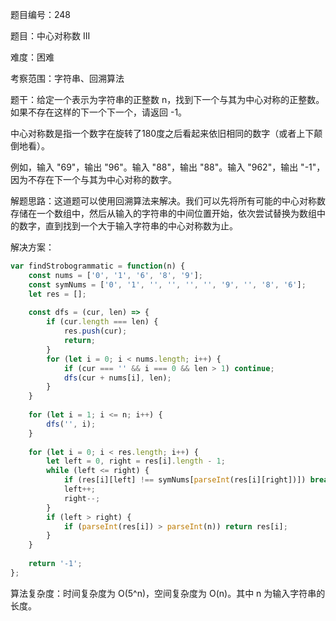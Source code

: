 题目编号：248

题目：中心对称数 III

难度：困难

考察范围：字符串、回溯算法

题干：给定一个表示为字符串的正整数 n，找到下一个与其为中心对称的正整数。如果不存在这样的下一个下一个，请返回 -1。

中心对称数是指一个数字在旋转了180度之后看起来依旧相同的数字（或者上下颠倒地看）。

例如，输入 "69"，输出 "96"。输入 "88"，输出 "88"。输入 "962"，输出 "-1"，因为不存在下一个与其为中心对称的数字。

解题思路：这道题可以使用回溯算法来解决。我们可以先将所有可能的中心对称数存储在一个数组中，然后从输入的字符串的中间位置开始，依次尝试替换为数组中的数字，直到找到一个大于输入字符串的中心对称数为止。

解决方案：

```javascript
var findStrobogrammatic = function(n) {
    const nums = ['0', '1', '6', '8', '9'];
    const symNums = ['0', '1', '', '', '', '', '9', '', '8', '6'];
    let res = [];
    
    const dfs = (cur, len) => {
        if (cur.length === len) {
            res.push(cur);
            return;
        }
        for (let i = 0; i < nums.length; i++) {
            if (cur === '' && i === 0 && len > 1) continue;
            dfs(cur + nums[i], len);
        }
    }
    
    for (let i = 1; i <= n; i++) {
        dfs('', i);
    }
    
    for (let i = 0; i < res.length; i++) {
        let left = 0, right = res[i].length - 1;
        while (left <= right) {
            if (res[i][left] !== symNums[parseInt(res[i][right])]) break;
            left++;
            right--;
        }
        if (left > right) {
            if (parseInt(res[i]) > parseInt(n)) return res[i];
        }
    }
    
    return '-1';
};
```

算法复杂度：时间复杂度为 O(5^n)，空间复杂度为 O(n)。其中 n 为输入字符串的长度。